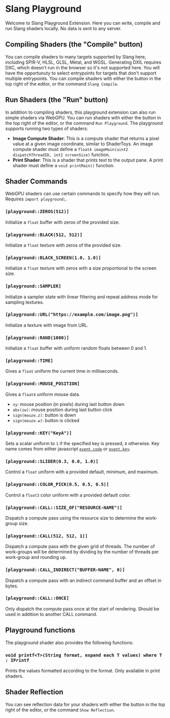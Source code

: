# Slang Playground

Welcome to Slang Playground Extension. Here you can write, compile and run Slang shaders locally.
No data is sent to any server.

## Compiling Shaders (the "Compile" button)

You can compile shaders to many targets supported by Slang here, including SPIR-V, HLSL, GLSL, Metal, and
WGSL.
Generating DXIL requires DXC, which doesn't run in the browser so it's not supported here. You will have the opportunuty to select entrypoints for targets that don't support multiple entrypoints.
You can compile shaders with either the button in the top right of the editor, or the command `Slang Compile`.

## Run Shaders (the "Run" button)

In addition to compiling shaders, this playground extension can also run simple shaders via WebGPU.
You can run shaders with either the button in the top right of the editor, or the command `Run Playground`.
The playground supports running two types of shaders:

* **Image Compute Shader**: This is a compute shader that returns a pixel value at a given image
    coordinate, similar to ShaderToys.
    An image compute shader must define a `float4 imageMain(uint2 dispatchThreadID, int2 screenSize)` function.
* **Print Shader**: This is a shader that prints text to the output pane.
    A print shader must define a `void printMain()` function.

## Shader Commands

WebGPU shaders can use certain commands to specify how they will run. Requires `import playground;`.

### `[playground::ZEROS(512)]`

Initialize a `float` buffer with zeros of the provided size.

### `[playground::BLACK(512, 512)]`

Initialize a `float` texture with zeros of the provided size.

### `[playground::BLACK_SCREEN(1.0, 1.0)]`

Initialize a `float` texture with zeros with a size proportional to the screen size.

### `[playground::SAMPLER]`

Initialize a sampler state with linear filtering and repeat address mode for sampling textures.

### `[playground::URL("https://example.com/image.png")]`

Initialize a texture with image from URL.

### `[playground::RAND(1000)]`

Initialize a `float` buffer with uniform random floats between 0 and 1.

### `[playground::TIME]`

Gives a `float` uniform the current time in milliseconds.

### `[playground::MOUSE_POSITION]`

Gives a `float4` uniform mouse data.

* `xy`: mouse position (in pixels) during last button down
* `abs(zw)`: mouse position during last button click
* `sign(mouze.z)`: button is down
* `sign(mouze.w)`: button is clicked

### `[playground::KEY("KeyA")]`

Sets a scalar uniform to `1` if the specified key
is pressed, `0` otherwise. Key name comes from either javascript [`event.code`](https://developer.mozilla.org/en-US/docs/Web/API/KeyboardEvent/code) or [`event.key`](https://developer.mozilla.org/en-US/docs/Web/API/KeyboardEvent/key).

### `[playground::SLIDER(0.3, 0.0, 1.0)]`

Control a `float` uniform with a provided default, minimum, and maximum.

### `[playground::COLOR_PICK(0.5, 0.5, 0.5)]`

Control a `float3` color uniform with a provided default color.

### `[playground::CALL::SIZE_OF("RESOURCE-NAME")]`

Dispatch a compute pass using the resource size to determine the work-group size.

### `[playground::CALL(512, 512, 1)]`

Dispatch a compute pass with the given grid of threads.
The number of work-groups will be determined by dividing by the number of threads per work-group and rounding up.

### `[playground::CALL_INDIRECT("BUFFER-NAME", 0)]`

Dispatch a compute pass with an indirect command buffer and an offset in bytes.

### `[playground::CALL::ONCE]`

Only dispatch the compute pass once at the start of rendering. Should be used in addition to another CALL command.

## Playground functions

The playground shader also provides the following functions:

### `void printf<T>(String format, expand each T values) where T : IPrintf`

Prints the values formatted according to the format. Only available in print shaders.

## Shader Reflection

You can see reflection data for your shaders with either the button in the top right of the editor, or the command `Show Reflection`.
